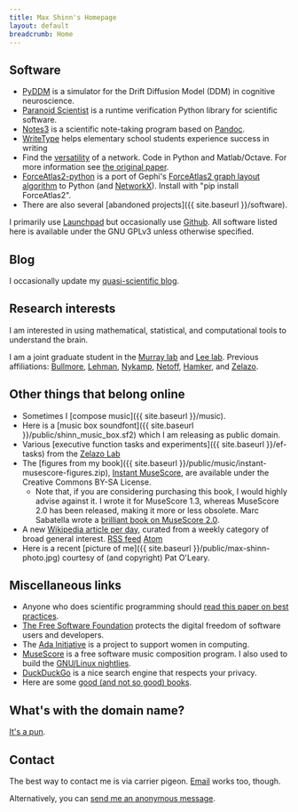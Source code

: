 ```yaml
---
title: Max Shinn's Homepage
layout: default
breadcrumb: Home
---
```


## Software

-   [PyDDM](https://github.com/mwshinn/PyDDM) is a
    simulator for the Drift Diffusion Model (DDM) in cognitive neuroscience.
-   [Paranoid Scientist](https://github.com/mwshinn/paranoidscientist)
    is a runtime verification Python library for scientific software.
-   [Notes3](https://code.launchpad.net/~mwshinn/+junk/notes3) is a
    scientific note-taking program based on [Pandoc](http://pandoc.org).
-   [WriteType](http://writetype.bernsteinforpresident.com) helps
    elementary school students experience success in writing
-   Find the [versatility](https://github.com/mwshinn/versatility) of
    a network.  Code in Python and Matlab/Octave. For more information
    see
    [the original paper](https://www.nature.com/articles/s41598-017-03394-5).
-   [ForceAtlas2-python](https://launchpad.net/forceatlas2-python) is a
    port of Gephi's [ForceAtlas2 graph layout
    algorithm](http://journals.plos.org/plosone/article?id=10.1371/journal.pone.0098679)
    to Python (and [NetworkX](https://networkx.github.io/)). Install
    with "pip install ForceAtlas2".
-   There are also several [abandoned projects]({{ site.baseurl }}/software).

I primarily use [Launchpad](https://code.launchpad.net/~mwshinn/) but
occasionally use [Github](https://github.com/mwshinn).  All software
listed here is available under the GNU GPLv3 unless otherwise
specified.

## Blog

I occasionally update my [quasi-scientific blog](http://blog.maxshinnpotential.com).

## Research interests

<!--
> *“What are the important problems of your field? ... If you do not
> work on an important problem, it's unlikely you'll do important
> work.”*  
>             –Richard Hamming
-->

I am interested in using mathematical, statistical, and computational
tools to understand the brain.

I am a joint graduate student in the
[Murray lab](http://murraylab.yale.edu/) and
[Lee lab](http://leelab.yale.edu/). Previous affiliations:
[Bullmore](http://www.neuroscience.cam.ac.uk/directory/profile.php?etb23),
[Lehman](http://cbs.umn.edu/lehman-lab/home),
[Nykamp](http://www.math.umn.edu/~nykamp/research.html),
[Netoff](http://neuralnetoff.umn.edu/),
[Hamker](http://www.tu-chemnitz.de/informatik/KI/index.php.en), and
[Zelazo](http://www.cehd.umn.edu/icd/research/zelazolab/).

## Other things that belong online

- Sometimes I [compose music]({{ site.baseurl }}/music).
- Here is a [music box soundfont]({{ site.baseurl }}/public/shinn_music_box.sf2) which I am releasing as public domain.
- Various [executive function tasks and experiments]({{ site.baseurl
  }}/ef-tasks) from the
  [Zelazo Lab](http://www.cehd.umn.edu/icd/research/zelazolab/)
- The [figures from my
  book]({{ site.baseurl }}/public/music/instant-musescore-figures.zip),
  [Instant
  MuseScore](http://www.amazon.com/Instant-MuseScore-Maxwell-Shinn/dp/1783559365),
  are available under the Creative Commons BY-SA License.
  - Note that, if you are considering purchasing this book, I would
    highly advise against it. I wrote it for MuseScore 1.3, whereas
    MuseScore 2.0 has been released, making it more or less
    obsolete. Marc Sabatella wrote a [brilliant book on MuseScore
      2.0](http://www.amazon.com/Mastering-MuseScore-beautiful-sheet-music/dp/1508621683/).
- A new [Wikipedia article per day](https://scholar.social/@knowway), curated from a weekly category of broad general interest.  [RSS feed](https://scholar.social/users/knowway.rss) [Atom](https://scholar.social/users/knowway.atom)
- Here is a recent [picture of me]({{ site.baseurl
  }}/public/max-shinn-photo.jpg) courtesy of (and copyright) Pat
  O'Leary.

## Miscellaneous links

- Anyone who does scientific programming should 
  [read this paper on best practices](https://doi.org/10.1371/journal.pcbi.1005510).
- [The Free Software Foundation](http://fsf.org) protects the digital
  freedom of software users and developers.
- The [Ada Initiative](http://adainitiative.org/) is a project to
  support women in computing.
- [MuseScore](http://www.musescore.org) is a free software music
  composition program. I also used to build the
  [GNU/Linux nightlies](http://prereleases.musescore.org/linux/nightly/).
- [DuckDuckGo](http://duckduckgo.com) is a nice search engine that
  respects your privacy.
- Here are some
  [good (and not so good) books](https://www.goodreads.com/review/list/26573313-max-shinn?shelf=read&sort=date_read).

## What's with the domain name?

[It's a pun](https://en.wikipedia.org/wiki/Action_potential).

## Contact

The best way to contact me is via carrier pigeon.
[Email](mailto:max-aht-maxshinnpotential-daht-com) works too, though.

Alternatively, you can
[send me an anonymous message](http://sayat.me/maxws).
